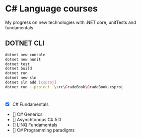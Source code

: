 # C# Language courses

My progress on new technologies with .NET core, unitTests and fundamentals

##  DOTNET CLI
```bash
dotnet new console
dotnet new nunit
dotnet test
dotnet build
dotnet run
dotnet new sln
dotnet sln add [csproj]
dotnet run --project .\src\GradeBook\GradeBook.csproj
```
#

* [x] C# Fundamentals
* [] C# Generics
* [] Asynchtonous C# 5.0
* [] LINQ Fundamentals
* [] C# Programming paradigms